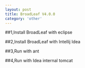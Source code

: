 ```yaml
---
layout: post
title: BroadLeaf V4.0.0
category: 'other'
---
```


##1,Install BroadLeaf with eclipse


##2,Install BroadLeaf with Intellij Idea


##3,Run with ant


##4,Run with Idea internal tomcat

